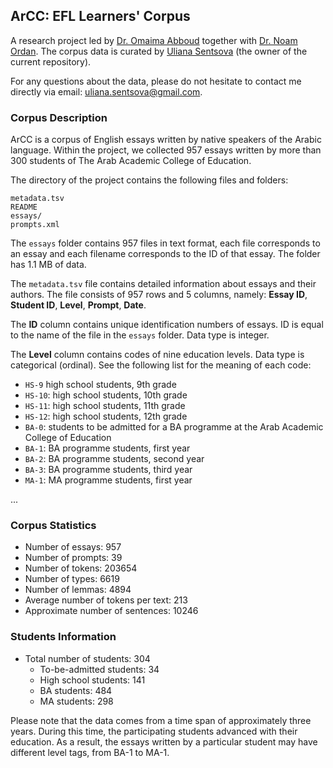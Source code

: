 ## ArCC: EFL Learners' Corpus

A research project led by [Dr. Omaima Abboud](https://www.linkedin.com/in/omaima-abboud-915668149/?originalSubdomain=il) together with [Dr. Noam Ordan](https://scholar.google.com/citations?user=-Xtm8iAAAAAJ&hl=en). The corpus data is curated by [Uliana Sentsova](https://www.linkedin.com/in/uli/) (the owner of the current repository).

For any questions about the data, please do not hesitate to contact me directly via email: uliana.sentsova@gmail.com.

### Corpus Description

ArCC is a corpus of English essays written by native speakers of the Arabic language. Within the project, we collected 957 essays written by more than 300 students of The Arab Academic College of Education.

The directory of the project contains the following files and folders:

```
metadata.tsv
README
essays/
prompts.xml
```

The `essays` folder contains 957 files in text format, each file corresponds to an essay and each filename corresponds to the ID of that essay. The folder has 1.1 MB of data.

The `metadata.tsv` file contains detailed information about essays and their authors. The file consists of 957 rows and 5 columns, namely: **Essay ID**, **Student ID**, **Level**, **Prompt**, **Date**.

The **ID** column contains unique identification numbers of essays. ID is equal to the name of the file in the `essays` folder. Data type is integer.

The **Level** column contains codes of nine education levels. Data type is categorical (ordinal). See the following list for the meaning of each code:

- `HS-9` high school students, 9th grade
- `HS-10`: high school students, 10th grade
- `HS-11`: high school students, 11th grade
- `HS-12`: high school students, 12th grade
- `BA-0`: students to be admitted for a BA programme at the Arab Academic College of Education 
- `BA-1`: BA programme students, first year
- `BA-2`: BA programme students, second year
- `BA-3`: BA programme students, third year
- `MA-1`: MA programme students, first year

...

### Corpus Statistics

- Number of essays: 957
- Number of prompts: 39
- Number of tokens: 203654
- Number of types: 6619
- Number of lemmas: 4894
- Average number of tokens per text: 213
- Approximate number of sentences: 10246


### Students Information
- Total number of students: 304
    - To-be-admitted students:	34
    - High school students:	141
    - BA students:	484
    - MA students:	298

Please note that the data comes from a time span of approximately three years. During this time, the participating students advanced with their education. As a result, the essays written by a particular student may have different level tags, from BA-1 to MA-1.
